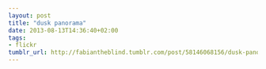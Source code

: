 ```yaml
---
layout: post
title: "dusk panorama"
date: 2013-08-13T14:36:40+02:00
tags:
- flickr
tumblr_url: http://fabiantheblind.tumblr.com/post/58146068156/dusk-panorama
---
```


